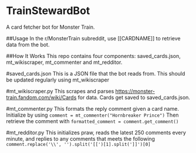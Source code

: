 # TrainStewardBot
A card fetcher bot for Monster Train.

##Usage
In the r/MonsterTrain subreddit, use [[CARDNAME]] to retrieve data from the bot.

##How It Works
This repo contains four components: saved_cards.json, mt_wikiscraper, mt_commenter and mt_redditor.

#saved_cards.json
This is a JSON file that the bot reads from. This should be updated regularly using mt_wikiscraper

#mt_wikiscraper.py
This scrapes and parses https://monster-train.fandom.com/wiki/Cards for data. Cards get saved to saved_cards.json.

#mt_commenter.py
This formats the reply comment given a card name.
Initialize by using `comment = mt_commenter("Hornbreaker Prince")`
Then retrieve the comment with `formatted_comment = comment.get_comment()`

#mt_redditor.py
This initializes praw, reads the latest 250 comments every minute, and replies to any comments that meets the following
`comment.replace('\\', '').split('[[')[1].split(']]')[0]`

